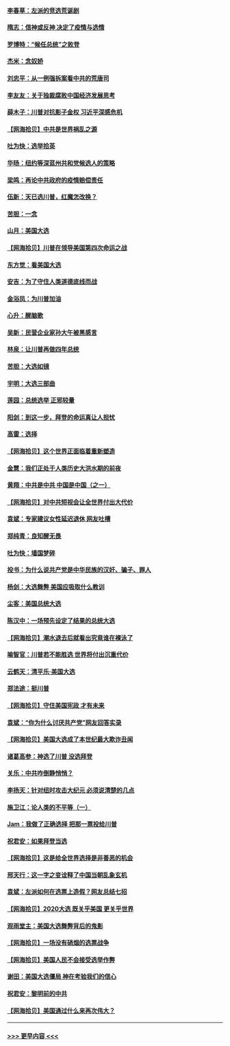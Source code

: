 #### [李春草：左派的竞选荒诞剧](../pages/nsc993/n12558380.md?t=11182302) 
#### [隋志：信神或反神 决定了疫情与选情](../pages/nsc993/n12558255.md?t=11182302) 
#### [罗博特：“候任总统”之败登](../pages/nsc993/n12558189.md?t=11182302) 
#### [杰米：念奴娇](../pages/nsc993/n12558174.md?t=11182302) 
#### [刘忠平：从一例强拆案看中共的荒唐司](../pages/nsc993/n12558036.md?t=11182302) 
#### [李友友：关于独裁腐败中国经济发展思考](../pages/nsc993/n12558004.md?t=11182302) 
#### [薛木子：川普对抗影子金权 习近平深感危机](../pages/nsc993/n12557342.md?t=11182302) 
#### [【网海拾贝】中共是世界祸乱之源](../pages/nsc993/n12555353.md?t=11182302) 
#### [吐为快：选举拾英](../pages/nsc993/n12555041.md?t=11182302) 
#### [华旸：纽约等深蓝州共和党候选人的策略](../pages/nsc993/n12554309.md?t=11182302) 
#### [梁鸣：再论中共政府的疫情赔偿责任](../pages/nsc993/n12553012.md?t=11182302) 
#### [伍新：天已选川普，红魔怎改换？](../pages/nsc993/n12552970.md?t=11182302) 
#### [苦胆：一念](../pages/nsc993/n12552957.md?t=11182302) 
#### [山月：美国大选](../pages/nsc993/n12552446.md?t=11182302) 
#### [【网海拾贝】川普在领导美国第四次命运之战](../pages/nsc993/n12551973.md?t=11182302) 
#### [东方觉：看美国大选](../pages/nsc993/n12551647.md?t=11182302) 
#### [安吉：为了守住人类道德底线而战](../pages/nsc993/n12551111.md?t=11182302) 
#### [金浴凤：为川普加油](../pages/nsc993/n12551085.md?t=11182302) 
#### [心升：醒脑歌](../pages/nsc993/n12550984.md?t=11182302) 
#### [吴新：民营企业家孙大午被黑感言](../pages/nsc993/n12550656.md?t=11182302) 
#### [林泉：让川普再做四年总统](../pages/nsc993/n12550640.md?t=11182302) 
#### [苦胆：大选如镜](../pages/nsc993/n12550630.md?t=11182302) 
#### [宇明：大选三部曲](../pages/nsc993/n12550603.md?t=11182302) 
#### [莲园：总统选举 正邪较量](../pages/nsc993/n12550594.md?t=11182302) 
#### [阳剑：到这一步，拜登的命运真让人担忧](../pages/nsc993/n12549093.md?t=11182302) 
#### [高雷：选择](../pages/nsc993/n12549087.md?t=11182302) 
#### [【网海拾贝】这个世界正面临着重新塑造](../pages/nsc993/n12548326.md?t=11182302) 
#### [金慧：我们正处于人类历史大洪水期的前夜](../pages/nsc993/n12547914.md?t=11182302) 
#### [黄翔：中共是中共 中国是中国（之一）](../pages/nsc993/n12547576.md?t=11182302) 
#### [【网海拾贝】对中共短视会让全世界付出大代价](../pages/nsc993/n12546043.md?t=11182302) 
#### [袁斌：专家建议女性延迟退休 网友吐槽](../pages/nsc993/n12545424.md?t=11182302) 
#### [郑纯青：良知醒无畏](../pages/nsc993/n12545394.md?t=11182302) 
#### [吐为快：墙国梦碎](../pages/nsc993/n12545309.md?t=11182302) 
#### [投书：为什么说共产党是中华民族的汉奸、骗子、罪人](../pages/nsc993/n12545089.md?t=11182302) 
#### [杨剑：大选舞弊 美国应吸取什么教训](../pages/nsc993/n12543937.md?t=11182302) 
#### [尘客：美国总统大选](../pages/nsc993/n12543828.md?t=11182302) 
#### [陈汉中：一场预先设定了结果的总统大选](../pages/nsc993/n12543564.md?t=11182302) 
#### [【网海拾贝】潮水退去后就看出究竟谁在裸泳了](../pages/nsc993/n12543321.md?t=11182302) 
#### [喻智官：川普若不能胜选 世界将付出沉重代价](../pages/nsc993/n12541352.md?t=11182302) 
#### [云鹤天：清平乐‧美国大选](../pages/nsc993/n12540916.md?t=11182302) 
#### [郑法途：挺川普](../pages/nsc993/n12540898.md?t=11182302) 
#### [【网海拾贝】守住美国宪政 才有未来](../pages/nsc993/n12540423.md?t=11182302) 
#### [袁斌：“你为什么讨厌共产党”网友回答实录](../pages/nsc993/n12540208.md?t=11182302) 
#### [【网海拾贝】美国大选成了本世纪最大欺诈丑闻](../pages/nsc993/n12538029.md?t=11182302) 
#### [诸葛高参：神选了川普 没选拜登](../pages/nsc993/n12537664.md?t=11182302) 
#### [关乐：中共咋倒静悄悄？](../pages/nsc993/n12537615.md?t=11182302) 
#### [李扬天：针对纽时攻击大纪元 必须说清楚的几点](../pages/nsc993/n12536001.md?t=11182302) 
#### [施卫江：论人类的不平等（一）](../pages/nsc993/n12535700.md?t=11182302) 
#### [Jam：我做了正确选择 把那一票投给川普](../pages/nsc993/n12535743.md?t=11182302) 
#### [祝君安：如果拜登当选](../pages/nsc993/n12535726.md?t=11182302) 
#### [【网海拾贝】这是给全世界选择是非善恶的机会](../pages/nsc993/n12535061.md?t=11182302) 
#### [邢天行：这一字之变诠释了中国当朝乱象玄机](../pages/nsc993/n12533446.md?t=11182302) 
#### [袁斌：左派如何在选票上造假？网友总结七招](../pages/nsc993/n12533180.md?t=11182302) 
#### [【网海拾贝】2020大选 既关乎美国 更关乎世界](../pages/nsc993/n12533161.md?t=11182302) 
#### [观雨堂主：美国大选舞弊背后的鬼影](../pages/nsc993/n12533153.md?t=11182302) 
#### [【网海拾贝】一场没有硝烟的选票战争](../pages/nsc993/n12531883.md?t=11182302) 
#### [【网海拾贝】美国人民不会接受选举作弊](../pages/nsc993/n12528850.md?t=11182302) 
#### [谢田：美国大选僵局 神在考验我们的信心](../pages/nsc993/n12527932.md?t=11182302) 
#### [祝君安：黎明前的中共](../pages/nsc993/n12524071.md?t=11182302) 
#### [【网海拾贝】美国通过什么来再次伟大？](../pages/nsc993/n12523844.md?t=11182302) 

----
#### [ >>> 更早内容 <<< ](../indexes/nsc993-earlier.md)

